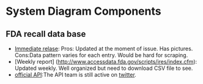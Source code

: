 # System Diagram Components 
## FDA recall data base
* [Immediate relase](http://www.fda.gov/Safety/Recalls/default.htm): 
 Pros: Updated at the moment of issue. Has pictures.  
 Cons:Data pattern varies for each entry. Would be hard for scraping.
* [Weekly report] (http://www.accessdata.fda.gov/scripts/ires/index.cfm): Updated weekly. 
 Well organized but need to download CSV file to see.
* [official API](https://open.fda.gov/food/enforcement/reference/):The API team is still active on [twitter](https://twitter.com/openFDA).
